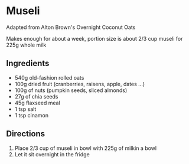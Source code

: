 # Museli

Adapted from Alton Brown's Overnight Coconut Oats

Makes enough for about a week, portion size is about 2/3 cup museli for 225g whole milk

## Ingredients
* 540g old-fashion rolled oats
* 100g dried fruit (cranberries, raisens, apple, dates ...)
* 100g of nuts (pumpkin seeds, sliced almonds)
* 27g of chia seeds
* 45g flaxseed meal
* 1 tsp salt
* 1 tsp cinamon

## Directions
 1. Place 2/3 cup of museli in bowl with 225g of milkin a bowl
 2. Let it sit overnight in the fridge
